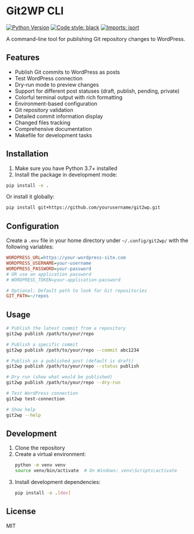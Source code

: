 # Git2WP CLI

[![Python Version](https://img.shields.io/badge/python-3.8+-blue.svg)](https://www.python.org/)
[![Code style: black](https://img.shields.io/badge/code%20style-black-000000.svg)](https://github.com/psf/black)
[![Imports: isort](https://img.shields.io/badge/%20imports-isort-%231674b1?style=flat&labelColor=ef8336)](https://pycqa.github.io/isort/)

A command-line tool for publishing Git repository changes to WordPress.

## Features

- Publish Git commits to WordPress as posts
- Test WordPress connection
- Dry-run mode to preview changes
- Support for different post statuses (draft, publish, pending, private)
- Colorful terminal output with rich formatting
- Environment-based configuration
- Git repository validation
- Detailed commit information display
- Changed files tracking
- Comprehensive documentation
- Makefile for development tasks

## Installation

1. Make sure you have Python 3.7+ installed
2. Install the package in development mode:

```bash
pip install -e .
```

Or install it globally:

```bash
pip install git+https://github.com/yourusername/git2wp.git
```

## Configuration

Create a `.env` file in your home directory under `~/.config/git2wp/` with the following variables:

```ini
WORDPRESS_URL=https://your-wordpress-site.com
WORDPRESS_USERNAME=your-username
WORDPRESS_PASSWORD=your-password
# OR use an application password
# WORDPRESS_TOKEN=your-application-password

# Optional: Default path to look for Git repositories
GIT_PATH=~/repos
```

## Usage

```bash
# Publish the latest commit from a repository
git2wp publish /path/to/your/repo

# Publish a specific commit
git2wp publish /path/to/your/repo --commit abc1234

# Publish as a published post (default is draft)
git2wp publish /path/to/your/repo --status publish

# Dry run (show what would be published)
git2wp publish /path/to/your/repo --dry-run

# Test WordPress connection
git2wp test-connection

# Show help
git2wp --help
```

## Development

1. Clone the repository
2. Create a virtual environment:
   ```bash
   python -m venv venv
   source venv/bin/activate  # On Windows: venv\Scripts\activate
   ```
3. Install development dependencies:
   ```bash
   pip install -e .[dev]
   ```

## License

MIT
